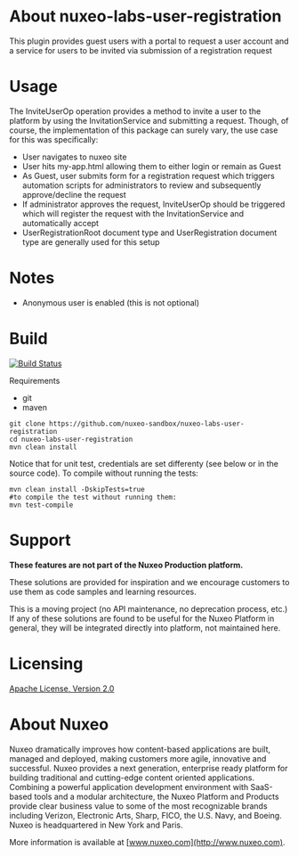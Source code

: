 # About nuxeo-labs-user-registration

This plugin provides guest users with a portal to request a user account and a service for users to be invited via submission of a registration request

# Usage

The InviteUserOp operation provides a method to invite a user to the platform by using the InvitationService and submitting a request. Though, of course, the implementation of this package can surely vary, the use case for this was specifically:

- User navigates to nuxeo site
- User hits my-app.html allowing them to either login or remain as Guest
- As Guest, user submits form for a registration request which triggers automation scripts for administrators to review and subsequently approve/decline the request
- If administrator approves the request, InviteUserOp should be triggered which will register the request with the InvitationService and automatically accept
- UserRegistrationRoot document type and UserRegistration document type are generally used for this setup

# Notes

- Anonymous user is enabled (this is not optional)

# Build

[![Build Status](https://qa.nuxeo.org/jenkins/buildStatus/icon?job=Sandbox/sandbox_nuxeo-labs-user-registration-master)](https://qa.nuxeo.org/jenkins/job/Sandbox/job/sandbox_nuxeo-labs-user-registration-master/)

Requirements

- git
- maven

```
git clone https://github.com/nuxeo-sandbox/nuxeo-labs-user-registration
cd nuxeo-labs-user-registration
mvn clean install
```
Notice that for unit test, credentials are set differenty (see below or in the source code). To compile without running the tests:

```
mvn clean install -DskipTests=true
#to compile the test without running them:
mvn test-compile
```

# Support

**These features are not part of the Nuxeo Production platform.**

These solutions are provided for inspiration and we encourage customers to use them as code samples and learning resources.

This is a moving project (no API maintenance, no deprecation process, etc.) If any of these solutions are found to be useful for the Nuxeo Platform in general, they will be integrated directly into platform, not maintained here.


# Licensing

[Apache License, Version 2.0](http://www.apache.org/licenses/LICENSE-2.0)


# About Nuxeo

Nuxeo dramatically improves how content-based applications are built, managed and deployed, making customers more agile, innovative and successful. Nuxeo provides a next generation, enterprise ready platform for building traditional and cutting-edge content oriented applications. Combining a powerful application development environment with SaaS-based tools and a modular architecture, the Nuxeo Platform and Products provide clear business value to some of the most recognizable brands including Verizon, Electronic Arts, Sharp, FICO, the U.S. Navy, and Boeing. Nuxeo is headquartered in New York and Paris.

More information is available at [www.nuxeo.com](http://www.nuxeo.com).
